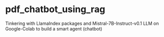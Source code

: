 # pdf_chatbot_using_rag
Tinkering with LlamaIndex packages and Mistral-7B-Instruct-v0.1 LLM on Google-Colab to build a smart agent (chatbot)
